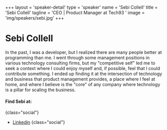 +++
layout = 'speaker-detail'
type = 'speaker'
name = 'Sebi Collell'
title = 'Sebi Collell'
tagline = 'CEO | Product Manager at Tech93 '
image = 'img/speakers/sebi.jpg'
+++

# Sebi Collell

In the past, I was a developer, but I realized there are many people better at programming than me. I went through some management positions in various technology consulting firms, but my "competitive self" led me to seek a context where I could enjoy myself and, if possible, feel that I could contribute something. I ended up finding it at the intersection of technology and business that product management provides, a place where I feel at home, and where I believe is the "core" of any company where technology is a pillar for scaling the business.

#### Find Sebi at:

{class="social"}

- [Linkedin](https://www.linkedin.com/in/sebicollell)
  {class="social"}
